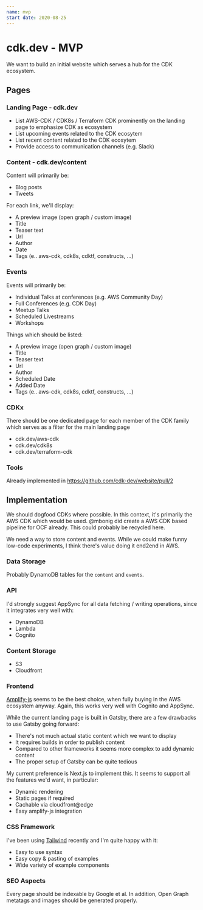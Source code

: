 ```yaml
---
name: mvp
start date: 2020-08-25
---
```


# cdk.dev - MVP

We want to build an initial website which serves a hub for the CDK ecosystem.

## Pages

### Landing Page - cdk.dev

- List AWS-CDK / CDK8s / Terraform CDK prominently on the landing page to emphasize CDK as ecosystem
- List upcoming events related to the CDK ecosytem
- List recent content related to the CDK ecosytem
- Provide access to communication channels (e.g. Slack)

### Content - cdk.dev/content

Content will primarily be:

- Blog posts
- Tweets

For each link, we'll display:

- A preview image (open graph / custom image)
- Title
- Teaser text
- Url
- Author
- Date
- Tags (e.. aws-cdk, cdk8s, cdktf, constructs, ...)

### Events

Events will primarily be:

- Individual Talks at conferences (e.g. AWS Community Day)
- Full Conferences (e.g. CDK Day)
- Meetup Talks
- Scheduled Livestreams
- Workshops

Things which should be listed:

- A preview image (open graph / custom image)
- Title
- Teaser text
- Url
- Author
- Scheduled Date
- Added Date
- Tags (e.. aws-cdk, cdk8s, cdktf, constructs, ...)

### CDKx

There should be one dedicated page for each member of the CDK family which serves as a filter for the main landing page

- cdk.dev/aws-cdk
- cdk.dev/cdk8s
- cdk.dev/terraform-cdk

### Tools

Already implemented in https://github.com/cdk-dev/website/pull/2

## Implementation

We should dogfood CDKs where possible. In this context, it's primarily the AWS CDK which would be used. @mbonig did create a AWS CDK based pipeline for OCF already. This could probably be recycled here.

We need a way to store content and events. While we could make funny low-code experiments, I think there's value doing it end2end in AWS.

### Data Storage

Probably DynamoDB tables for the `content` and `events`.

### API

I'd strongly suggest AppSync for all data fetching / writing operations, since it integrates very well with:

- DynamoDB
- Lambda
- Cognito

### Content Storage

- S3
- Cloudfront

### Frontend

[Amplify-js](https://github.com/aws-amplify/amplify-js) seems to be the best choice, when fully buying in the AWS ecosystem anyway. Again, this works very well with Cognito and AppSync.

While the current landing page is built in Gatsby, there are a few drawbacks to use Gatsby going forward:

- There's not much actual static content which we want to display
- It requires builds in order to publish content
- Compared to other frameworks it seems more complex to add dynamic content
- The proper setup of Gatsby can be quite tedious

My current preference is Next.js to implement this. It seems to support all the features we'd want, in particular:

- Dynamic rendering
- Static pages if required
- Cachable via cloudfront@edge
- Easy amplify-js integration

### CSS Framework

I've been using [Tailwind](https://tailwindcss.com/) recently and I'm quite happy with it:

- Easy to use syntax
- Easy copy & pasting of examples
- Wide variety of example components

### SEO Aspects

Every page should be indexable by Google et al. In addition, Open Graph metatags and images should be generated properly.
